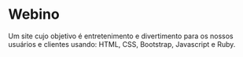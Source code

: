 # Webino
Um site cujo objetivo é entretenimento e divertimento para os nossos usuários e clientes usando: HTML, CSS, Bootstrap, Javascript e Ruby.
